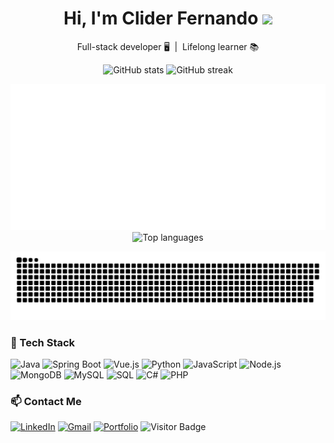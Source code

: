 <!-- README.md -->

<h1 align="center">Hi, I'm Clider Fernando <img src="https://media.giphy.com/media/hvRJCLFzcasrR4ia7z/giphy.gif" width="28"/></h1>
<p align="center">
  Full-stack developer 🖥️ &nbsp;|&nbsp; Lifelong learner 📚
</p>

<!-- 📈 Stats & 🔥 Streak -->
<p align="center">
  <img src="https://github-readme-stats.vercel.app/api?username=Nightmarespirits&show_icons=true&count_private=true&theme=react&hide=prs" alt="GitHub stats"/>
  <img src="https://github-readme-streak-stats.herokuapp.com/?user=Nightmarespirits&theme=react" alt="GitHub streak"/>
</p>

<!-- 🌐 Top languages -->
<p align="center">
  <img src="https://raw.githubusercontent.com/Nightmarespirits/Nightmarespirits/main/github-metrics.svg" alt="GitHub metrics"/>
  <img src="https://github-readme-stats.vercel.app/api/top-langs/?username=Nightmarespirits&layout=compact&theme=react" alt="Top languages"/>
</p>

<!-- 🐍 Snake animation -->
<p align="center">
  <img src="https://raw.githubusercontent.com/Nightmarespirits/Nightmarespirits/main/dist/github-contribution-grid-snake.svg" alt="Contribution Snake animation"/>
</p>

</p>

### 🚀 Tech Stack
![Java](https://img.shields.io/badge/Java-17-orange)
![Spring Boot](https://img.shields.io/badge/Spring_Boot-3.2-brightgreen?logo=spring-boot)
![Vue.js](https://img.shields.io/badge/Vue.js-3.4-4FC08D?logo=vue.js&logoColor=white)
![Python](https://img.shields.io/badge/Python-3.12-blue?logo=python&logoColor=white)
![JavaScript](https://img.shields.io/badge/JavaScript-ES6+-yellow?logo=javascript&logoColor=black)
![Node.js](https://img.shields.io/badge/Node.js-20.x-green?logo=node.js&logoColor=white)
![MongoDB](https://img.shields.io/badge/MongoDB-7.0-47A248?logo=mongodb&logoColor=white)
![MySQL](https://img.shields.io/badge/MySQL-8.0-4479A1?logo=mysql&logoColor=white)
![SQL](https://img.shields.io/badge/SQL-Database-blue)
![C#](https://img.shields.io/badge/C%23-12-purple?logo=csharp&logoColor=white)
![PHP](https://img.shields.io/badge/PHP-8.3-777BB4?logo=php&logoColor=white)

### 📫 Contact Me
[![LinkedIn](https://img.shields.io/badge/LinkedIn-Connect-blue)](https://www.linkedin.com/in/clider-fernando-tutaya-rivera-987128300/)
[![Gmail](https://img.shields.io/badge/Gmail-Email-red)](mailto:clidertutayarivera@gmail.com)
[![Portfolio](https://img.shields.io/badge/Portfolio-Visit-lightgrey)](https://tu-portafolio-ejemplo.com) <!-- Sustituye esta URL -->
![Visitor Badge](https://visitor-badge.glitch.me/badge?page_id=Nightmarespirits.profile)
